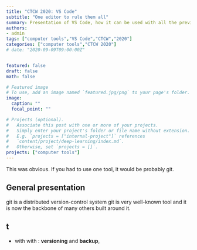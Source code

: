 ```yaml
---
title: "CTCW 2020: VS Code"
subtitle: "One editor to rule them all"
summary: Presentation of VS Code, how it can be used with all the previous tools, and a list of extensions to empower your editor
authors:
- admin
tags: ["computer tools","VS Code","CTCW","2020"]
categories: ["computer tools","CTCW 2020"]
# date: "2020-09-09T09:00:00Z"


featured: false
draft: false
math: false

# Featured image
# To use, add an image named `featured.jpg/png` to your page's folder. 
image:
  caption: ""
  focal_point: ""

# Projects (optional).
#   Associate this post with one or more of your projects.
#   Simply enter your project's folder or file name without extension.
#   E.g. `projects = ["internal-project"]` references 
#   `content/project/deep-learning/index.md`.
#   Otherwise, set `projects = []`.
projects: ["computer tools"]
---
```


This was obvious. If you had to use one tool, it would be probably git.

## General presentation

git is a distributed version-control system
git is very well-known tool and it is now the backbone of many others built around it.

## t

- <i class="fas fa-user-alt fa-2x" style="color:#4C4B4C"></i> with <i class="fas fa-laptop fa-2x" style="color:#4C4B4C"></i> with <i class="fas fa-at fa-2x" style="color:#4C4B4C"></i>: **versioning** and **backup**,